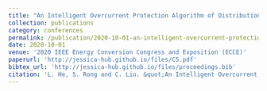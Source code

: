 ```yaml
---
title: "An Intelligent Overcurrent Protection Algorithm of Distribution Systems with Inverter based Distributed Energy Resources"
collection: publications
category: conferences
permalink: /publication/2020-10-01-an-intelligent-overcurrent-protection-algorithm-of-distribution-systems-with-inverter-based-distributed-energy-resources
date: 2020-10-01
venue: '2020 IEEE Energy Conversion Congress and Exposition (ECCE)'
paperurl: 'http://jessica-hub.github.io/files/C5.pdf'
bibtex_url: 'http://jessica-hub.github.io/files/proceedings.bib'
citation: 'L. He, S. Rong and C. Liu. &quot;An Intelligent Overcurrent Protection Algorithm of Distribution Systems with Inverter based Distributed Energy Resources.&quot; <i>2020 IEEE Energy Conversion Congress and Exposition (ECCE)</i>, pp. 2746–2751, 2020.'
---
```


